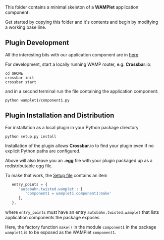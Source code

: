 This folder contains a minimal skeleton of a **WAMPlet** application component.

Get started by copying this folder and it's contents and begin by modifying a working base line.

## Plugin Development

All the interesting bits with our application component are in [here](wamplet1/component1.py).

For development, start a locally running WAMP router, e.g. **Crossbar**.io:

```shell
cd $HOME
crossbar init
crossbar start
```

and in a second terminal run the file containing the application component:

```shell
python wamplet1/component1.py
```

## Plugin Installation and Distribution

For installation as a local plugin in your Python package directory

```shell
python setup.py install
```

Installation of the plugin allows **Crossbar**.io to find your plugin even if no explicit Python paths are configured.

Above will also leave you an **.egg** file with your plugin packaged up as a redistributable egg file.

To make that work, the [Setup file](setup.py) contains an item

```python
   entry_points = {
      'autobahn.twisted.wamplet': [
         'component1 = wamplet1.component1:make'
      ],
   },
```

where `entry_points` must have an entry `autobahn.twisted.wamplet` that lists application components the package exposes.

Here, the factory function `make()` in the module `component1` in the package `wamplet1` is to be exposed as the WAMPlet `component1`.

